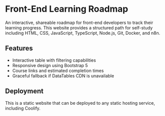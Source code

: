 # Front-End Learning Roadmap

An interactive, shareable roadmap for front-end developers to track their learning progress. This website provides a structured path for self-study including HTML, CSS, JavaScript, TypeScript, Node.js, Git, Docker, and n8n.

## Features

- Interactive table with filtering capabilities
- Responsive design using Bootstrap 5
- Course links and estimated completion times
- Graceful fallback if DataTables CDN is unavailable

## Deployment

This is a static website that can be deployed to any static hosting service, including Coolify.
